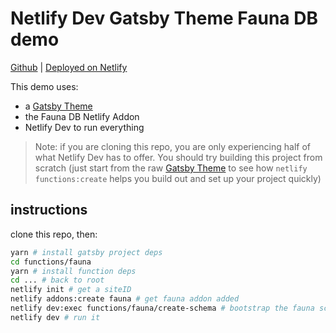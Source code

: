 # Netlify Dev Gatsby Theme Fauna DB demo

[Github](https://github.com/netlify/netlify-dev-gatsby-theme-fauna-demo) | [Deployed on Netlify](https://netlify-dev-gatsby-theme-fauna-demo.netlify.com/)

This demo uses:

- a [Gatsby Theme](https://github.com/greglobinski/gatsby-themes/blob/master/packages/gatsby-theme-elevator-pitch/README.md)
- the Fauna DB Netlify Addon
- Netlify Dev to run everything

> Note: if you are cloning this repo, you are only experiencing half of what Netlify Dev has to offer. You should try building this project from scratch (just start from the raw [Gatsby Theme](https://github.com/greglobinski/gatsby-themes/blob/master/packages/gatsby-theme-elevator-pitch/README.md) to see how `netlify functions:create` helps you build out and set up your project quickly)

## instructions

clone this repo, then:

```bash
yarn # install gatsby project deps
cd functions/fauna
yarn # install function deps
cd ... # back to root
netlify init # get a siteID
netlify addons:create fauna # get fauna addon added
netlify dev:exec functions/fauna/create-schema # bootstrap the fauna schema for our demo
netlify dev # run it
```
